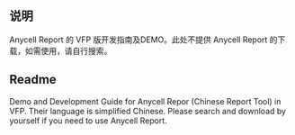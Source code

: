 ## 说明

 Anycell Report 的 VFP 版开发指南及DEMO。此处不提供 Anycell Report 的下载，如需使用，请自行搜索。

## Readme

Demo and Development Guide for Anycell Repor (Chinese Report Tool) in VFP. Their language is simplified Chinese. Please search and download by yourself if you need to use Anycell Report.
